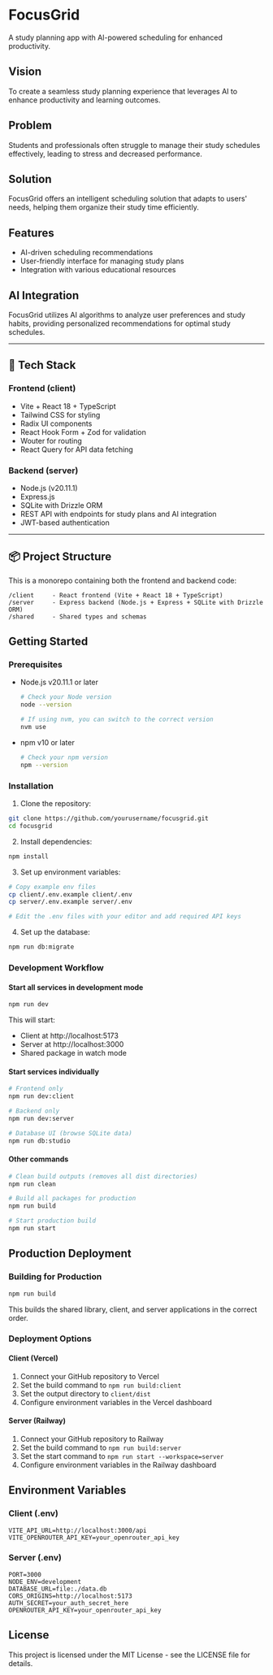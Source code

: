 # FocusGrid

A study planning app with AI-powered scheduling for enhanced productivity.

## Vision

To create a seamless study planning experience that leverages AI to enhance productivity and learning outcomes.

## Problem

Students and professionals often struggle to manage their study schedules effectively, leading to stress and decreased performance.

## Solution

FocusGrid offers an intelligent scheduling solution that adapts to users' needs, helping them organize their study time efficiently.

## Features

- AI-driven scheduling recommendations
- User-friendly interface for managing study plans
- Integration with various educational resources

## AI Integration

FocusGrid utilizes AI algorithms to analyze user preferences and study habits, providing personalized recommendations for optimal study schedules.

---

## 🔧 Tech Stack

### Frontend (client)
- Vite + React 18 + TypeScript
- Tailwind CSS for styling
- Radix UI components
- React Hook Form + Zod for validation
- Wouter for routing
- React Query for API data fetching

### Backend (server)
- Node.js (v20.11.1)
- Express.js
- SQLite with Drizzle ORM
- REST API with endpoints for study plans and AI integration
- JWT-based authentication

---

## 📦 Project Structure

This is a monorepo containing both the frontend and backend code:

```
/client     - React frontend (Vite + React 18 + TypeScript)
/server     - Express backend (Node.js + Express + SQLite with Drizzle ORM)
/shared     - Shared types and schemas
```

## Getting Started

### Prerequisites
- Node.js v20.11.1 or later
  ```bash
  # Check your Node version
  node --version
  
  # If using nvm, you can switch to the correct version
  nvm use
  ```
- npm v10 or later
  ```bash
  # Check your npm version
  npm --version
  ```

### Installation

1. Clone the repository:
```bash
git clone https://github.com/yourusername/focusgrid.git
cd focusgrid
```

2. Install dependencies:
```bash
npm install
```

3. Set up environment variables:
```bash
# Copy example env files
cp client/.env.example client/.env
cp server/.env.example server/.env

# Edit the .env files with your editor and add required API keys
```

4. Set up the database:
```bash
npm run db:migrate
```

### Development Workflow

#### Start all services in development mode
```bash
npm run dev
```
This will start:
- Client at http://localhost:5173
- Server at http://localhost:3000
- Shared package in watch mode

#### Start services individually
```bash
# Frontend only
npm run dev:client

# Backend only
npm run dev:server

# Database UI (browse SQLite data)
npm run db:studio
```

#### Other commands
```bash
# Clean build outputs (removes all dist directories)
npm run clean

# Build all packages for production
npm run build

# Start production build
npm run start
```

## Production Deployment

### Building for Production

```bash
npm run build
```

This builds the shared library, client, and server applications in the correct order.

### Deployment Options

#### Client (Vercel)
1. Connect your GitHub repository to Vercel
2. Set the build command to `npm run build:client`
3. Set the output directory to `client/dist`
4. Configure environment variables in the Vercel dashboard

#### Server (Railway)
1. Connect your GitHub repository to Railway
2. Set the build command to `npm run build:server`
3. Set the start command to `npm run start --workspace=server`
4. Configure environment variables in the Railway dashboard

## Environment Variables

### Client (.env)
```
VITE_API_URL=http://localhost:3000/api
VITE_OPENROUTER_API_KEY=your_openrouter_api_key
```

### Server (.env)
```
PORT=3000
NODE_ENV=development
DATABASE_URL=file:./data.db
CORS_ORIGINS=http://localhost:5173
AUTH_SECRET=your_auth_secret_here
OPENROUTER_API_KEY=your_openrouter_api_key
```

## License

This project is licensed under the MIT License - see the LICENSE file for details.